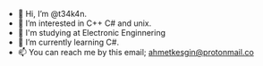 - 👋 Hi, I’m @t34k4n.
- 👀 I’m interested in C++ C# and unix.
- 👀 I'm studying at Electronic Enginnering
- 🌱 I’m currently learning C#.
- 📫 You can reach me by this email;
ahmetkesgin@protonmail.co

